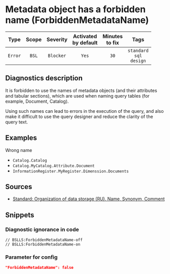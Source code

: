 # Metadata object has a forbidden name (ForbiddenMetadataName)

|  Type   | Scope | Severity  | Activated<br>by default | Minutes<br>to fix |                    Tags                     |
|:-------:|:-----:|:---------:|:-----------------------------:|:-----------------------:|:-------------------------------------------:|
| `Error` | `BSL` | `Blocker` |             `Yes`             |          `30`           | `standard`<br>`sql`<br>`design` |

<!-- Блоки выше заполняются автоматически, не трогать -->
## Diagnostics description
<!-- Описание диагностики заполняется вручную. Необходимо понятным языком описать смысл и схему работу -->

It is forbidden to use the names of metadata objects (and their attributes and tabular sections), which are used when naming query tables (for example, Document, Catalog).

Using such names can lead to errors in the execution of the query, and also make it difficult to use the query designer and reduce the clarity of the query text.

## Examples
<!-- В данном разделе приводятся примеры, на которые диагностика срабатывает, а также можно привести пример, как можно исправить ситуацию -->

Wrong name
- `Catalog.Catalog`
- `Catalog.MyCatalog.Attribute.Document`
- `InformationRegister.MyRegister.Dimenssion.Documents`

## Sources
<!-- Необходимо указывать ссылки на все источники, из которых почерпнута информация для создания диагностики -->
<!-- Примеры источников

* Источник: [Стандарт: Тексты модулей](https://its.1c.ru/db/v8std#content:456:hdoc)
* Полезная информация: [Отказ от использования модальных окон](https://its.1c.ru/db/metod8dev#content:5272:hdoc)
* Источник: [Cognitive complexity, ver. 1.4](https://www.sonarsource.com/docs/CognitiveComplexity.pdf) -->
* [Standard: Organization of data storage (RU). Name, Synonym, Comment](https://its.1c.ru/db/v8std#content:474:hdoc:2.5)

## Snippets

<!-- Блоки ниже заполняются автоматически, не трогать -->
### Diagnostic ignorance in code

```bsl
// BSLLS:ForbiddenMetadataName-off
// BSLLS:ForbiddenMetadataName-on
```

### Parameter for config

```json
"ForbiddenMetadataName": false
```
